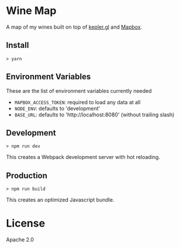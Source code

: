 # Wine Map

A map of my wines built on top of [kepler.gl](https://kepler.gl) and [Mapbox](https://www.mapbox.com).

## Install

```
> yarn
```

## Environment Variables

These are the list of environment variables currently needed

* `MAPBOX_ACCESS_TOKEN`: required to load any data at all
* `NODE_ENV`: defaults to 'development'
* `BASE_URL`: defaults to 'http://localhost:8080' (without trailing slash)

## Development

```
> npm run dev
```

This creates a Webpack development server with hot reloading.

## Production

```
> npm run build
```

This creates an optimized Javascript bundle.

# License

Apache 2.0